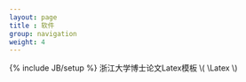 ```yaml
---
layout: page
title : 软件
group: navigation
weight: 4
---
```

{% include JB/setup %}
浙江大学博士论文Latex模板 \\( \\Latex \\)
